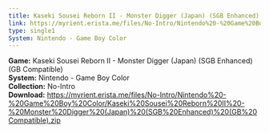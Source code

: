 ```yaml
---
title: Kaseki Sousei Reborn II - Monster Digger (Japan) (SGB Enhanced) (GB Compatible)
link: https://myrient.erista.me/files/No-Intro/Nintendo%20-%20Game%20Boy%20Color/Kaseki%20Sousei%20Reborn%20II%20-%20Monster%20Digger%20(Japan)%20(SGB%20Enhanced)%20(GB%20Compatible).zip
type: single1
System: Nintendo - Game Boy Color
---
```

<b>Game:</b> Kaseki Sousei Reborn II - Monster Digger (Japan) (SGB Enhanced) (GB Compatible)<br>
<b>System:</b> Nintendo - Game Boy Color<br>
<b>Collection:</b> No-Intro<br>
<b>Download:</b> https://myrient.erista.me/files/No-Intro/Nintendo%20-%20Game%20Boy%20Color/Kaseki%20Sousei%20Reborn%20II%20-%20Monster%20Digger%20(Japan)%20(SGB%20Enhanced)%20(GB%20Compatible).zip